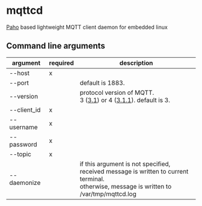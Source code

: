 mqttcd
======

[Paho](https://eclipse.org/paho/clients/c/embedded/) based lightweight MQTT client daemon for embedded linux

Command line arguments
----------------------

| argument    | required | description           |
| ----------- | -------- | --------------------- |
| --host      | x        |                       |
| --port      |          | default is 1883.      |
| --version   |          | protocol version of MQTT.<br>3 ([3.1](http://public.dhe.ibm.com/software/dw/webservices/ws-mqtt/mqtt-v3r1.html)) or 4 ([3.1.1](http://docs.oasis-open.org/mqtt/mqtt/v3.1.1/os/mqtt-v3.1.1-os.html)). default is 3. |
| --client_id | x        |                       |
| --username  | x        |                       |
| --password  | x        |                       |
| --topic     | x        |                       |
| --daemonize |          | if this argument is not specified, received message is written to current terminal.<br>otherwise, message is written to /var/tmp/mqttcd.log |
